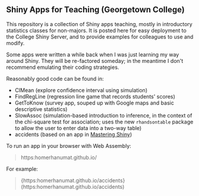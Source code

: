 ## Shiny Apps for Teaching (Georgetown College)

This repository is a collection of Shiny apps teaching, mostly in introductory statistics classes for non-majors.  It is posted here for easy deployment to the College Shiny Server, and to provide examples for colleagues to use and modify.

Some apps were written a while back when I was just learning my way around Shiny.  They will be re-factored someday; in the meantime I don't recommend emulating their coding strategies.

Reasonably good code can be found in:

* CIMean (explore confidence interval using simulation)
* FindRegLine (regression line game that records students' scores)
* GetToKnow (survey app, souped up with Google maps and basic descriptive statistics)
* SlowAssoc (simulation-based introduction to inference, in the context of the chi-square test for association; uses the new `rhandsontable` package to allow the user to enter data into a two-way table)
* accidents (based on an app in [Mastering Shiny](https://mastering-shiny.org/))

To run an app in your browser with Web Assembly:

>https:homerhanumat.github.io/<app-name>

For example:

>{https:homerhanumat.github.io/accidents}(https:homerhanumat.github.io/accidents)